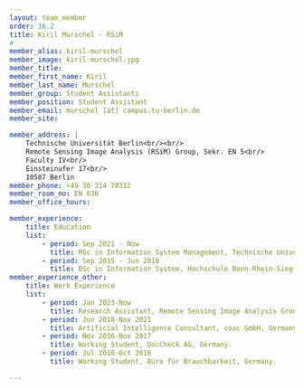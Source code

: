 ```yaml
---
layout: team_member
order: 16.2
title: Kiril Murschel - RSiM
#
member_alias: kiril-murschel
member_image: kiril-murschel.jpg
member_title:
member_first_name: Kiril
member_last_name: Murschel
member_group: Student Assistants
member_position: Student Assistant
member_email: murschel [at] campus.tu-berlin.de
member_site:

member_address: |
    Technische Universität Berlin<br/><br/>
    Remote Sensing Image Analysis (RSiM) Group, Sekr. EN 5<br/>
    Faculty IV<br/>
    Einsteinufer 17<br/>
    10587 Berlin
member_phone: +49 30 314 70312
member_room_no: EN 630
member_office_hours:

member_experience:
    title: Education
    list:
        - period: Sep 2021 - Now
          title: MSc in Information System Management, Technische Universität Berlin, Germany.
        - period: Sep 2015 - Jun 2018
          title: BSc in Information System, Hochschule Bonn-Rhein-Sieg, Germany.
member_experience_other:
    title: Work Experience
    list:
        - period: Jan 2023-Now
          title: Research Assistant, Remote Sensing Image Analysis Group at TU Berlin, Germany.
        - period: Jun 2018-Nov 2021
          title: Artificial Intelligence Consultant, coac GmbH, Germany.
        - period: Nov 2016-Nov 2017
          title: Working Student, DocCheck AG, Germany.
        - period: Jul 2016-Oct 2016
          title: Working Student, Büro für Brauchbarkeit, Germany.

---
```

